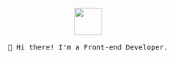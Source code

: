 <p align="center">
  <img src="https://piskel-imgstore-b.appspot.com/img/9eb3d302-c871-11e5-9174-d5d25ef7072c.gif" width="55px">
   <br><br>
  <samp>
    👋 Hi there! I'm a Front-end Developer.
  </samp>
</p>
